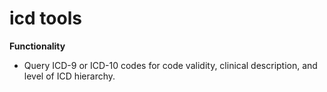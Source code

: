 # icd tools

<b> Functionality </b>

* Query ICD-9 or ICD-10 codes for code validity, clinical description, and level of ICD hierarchy.

